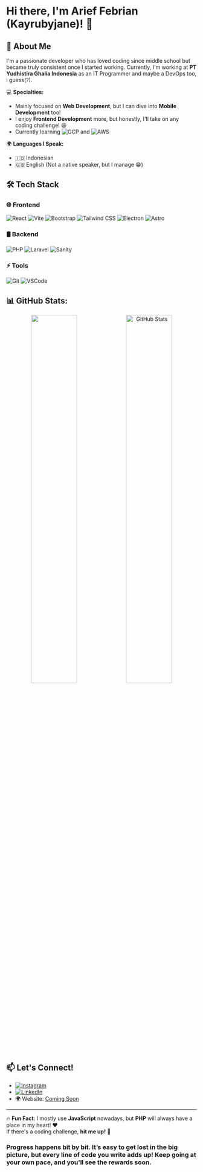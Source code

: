 # Hi there, I'm Arief Febrian (Kayrubyjane)! 👋

## 🚀 About Me
I'm a passionate developer who has loved coding since middle school but became truly consistent once I started working. Currently, I'm working at **PT Yudhistira Ghalia Indonesia** as an IT Programmer and maybe a DevOps too, i guess(?).  

💻 **Specialties:**  
- Mainly focused on **Web Development**, but I can dive into **Mobile Development** too!  
- I enjoy **Frontend Development** more, but honestly, I'll take on any coding challenge! 😆
- Currently learning ![GCP](https://img.shields.io/badge/-Google%20Cloud-4285F4?style=for-the-badge&logo=google-cloud&logoColor=white) and ![AWS](https://img.shields.io/badge/-AWS-232F3E?style=for-the-badge&logo=amazon&logoColor=white)

🌍 **Languages I Speak:**  
- 🇮🇩 Indonesian  
- 🇬🇧 English (Not a native speaker, but I manage 😁)  

## 🛠 Tech Stack
### 🌐 Frontend
![React](https://img.shields.io/badge/-React-61DAFB?style=for-the-badge&logo=react&logoColor=white)
![Vite](https://img.shields.io/badge/-Vite-646CFF?style=for-the-badge&logo=vite&logoColor=white)
![Bootstrap](https://img.shields.io/badge/-Bootstrap-7952B3?style=for-the-badge&logo=bootstrap&logoColor=white)
![Tailwind CSS](https://img.shields.io/badge/-TailwindCSS-38B2AC?style=for-the-badge&logo=tailwind-css&logoColor=white)
![Electron](https://img.shields.io/badge/-Electron-47848F?style=for-the-badge&logo=electron&logoColor=white)
![Astro](https://img.shields.io/badge/-Astro-353D85?style=for-the-badge&logo=astro&logoColor=white)

### 🛢 Backend
![PHP](https://img.shields.io/badge/-PHP-777BB4?style=for-the-badge&logo=php&logoColor=white)
![Laravel](https://img.shields.io/badge/-Laravel-FF2D20?style=for-the-badge&logo=laravel&logoColor=white)
![Sanity](https://img.shields.io/badge/-Sanity-cc190e?style=for-the-badge&logo=sanity&logoColor=white)

### ⚡ Tools
![Git](https://img.shields.io/badge/-Git-F05032?style=for-the-badge&logo=git&logoColor=white)
![VSCode](https://img.shields.io/badge/-VS%20Code-007ACC?style=for-the-badge&logo=visual-studio-code&logoColor=white)

## 📊 GitHub Stats:
<p align="center">
<img width="49%" height="50%" src="https://github-readme-stats.vercel.app/api/top-langs/?username=Kayrubyjane&theme=one_dark_pro&hide_border=false&include_all_commits=true&count_private=true&layout=compact">
<img width="49%" height="50%" src="https://github-readme-stats.vercel.app/api?username=Kayrubyjane&theme=one_dark_pro&hide_border=false&include_all_commits=true&count_private=true" alt="GitHub Stats" />
</p>

## 📫 Let's Connect!
- <a href="https://www.instagram.com/osk.rka_" target="_blank"><img src="https://img.shields.io/badge/-Instagram-E4405F?style=for-the-badge&logo=instagram&logoColor=white" alt="Instagram"></a>
- <a href="https://www.linkedin.com/in/arief-febrian-b9155531b" target="_blank"><img src="https://img.shields.io/badge/-LinkedIn-0A66C2?style=for-the-badge&logo=linkedin&logoColor=white" alt="LinkedIn"></a>
- 🌍 Website: [Coming Soon](#)

---
🔥 **Fun Fact**: I mostly use **JavaScript** nowadays, but **PHP** will always have a place in my heart! ❤️  
If there's a coding challenge, **hit me up!** 🎯

### Progress happens bit by bit. It’s easy to get lost in the big picture, but every line of code you write adds up! Keep going at your own pace, and you'll see the rewards soon.
